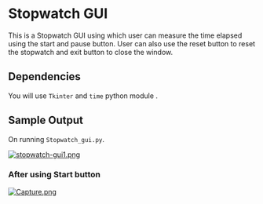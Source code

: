 # Stopwatch GUI

This is a Stopwatch GUI using which user can measure the time elapsed using the start and pause button. User can also use the reset button to reset the stopwatch and exit button to close the window.

## Dependencies
You will use `Tkinter` and `time` python module .

## Sample Output 
On running `Stopwatch_gui.py`.

[![stopwatch-gui1.png](https://i.postimg.cc/2yYGVSY0/stopwatch-gui1.png)](https://postimg.cc/1nWwdPfF)

### After using Start button
[![Capture.png](https://i.postimg.cc/76gbwzLD/Capture.png)](https://postimg.cc/S2xmGJ8t)

